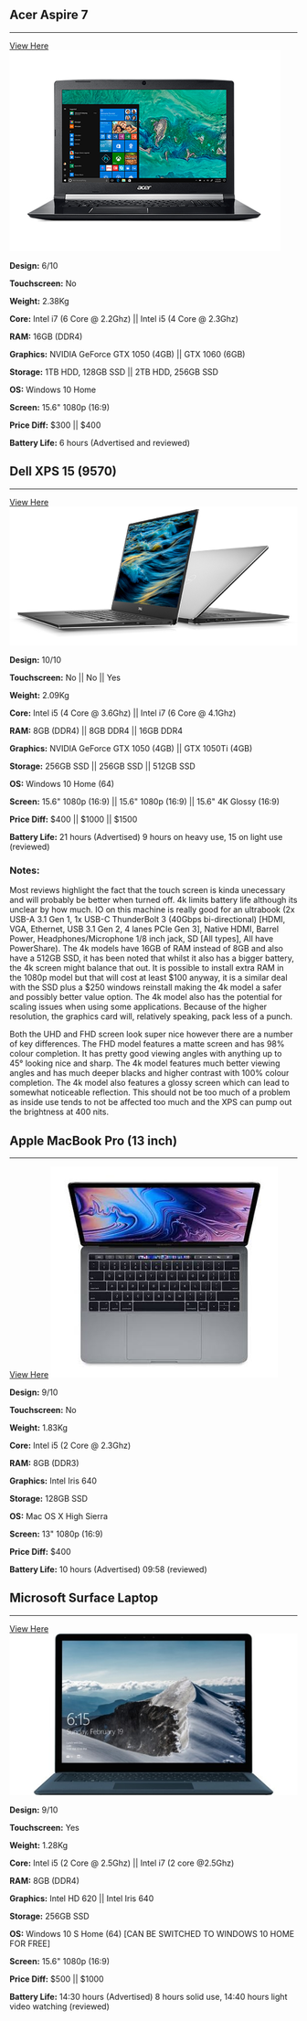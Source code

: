 ## Acer Aspire 7
***
[View Here](https://www.acer.com/ac/en/AU/content/series-design/aspire7)
![Image](./acer.png)

**Design:** 6/10

**Touchscreen:** No

**Weight:** 2.38Kg

**Core:** Intel i7 (6 Core @ 2.2Ghz) || Intel i5 (4 Core @ 2.3Ghz)

**RAM:** 16GB (DDR4)

**Graphics:** NVIDIA GeForce GTX 1050 (4GB) || GTX 1060 (6GB)

**Storage:** 1TB HDD, 128GB SSD || 2TB HDD, 256GB SSD

**OS:** Windows 10 Home

**Screen:** 15.6" 1080p (16:9)

**Price Diff:** $300 || \$400

**Battery Life:** 6 hours (Advertised and reviewed)

## Dell XPS 15 (9570)
***
[View Here](https://www.dell.com/en-au/shop/laptops-2-in-1-pcs/xps-15-9570-laptop/spd/xps-15-9570-laptop?~ck=bt)
![Image](./xps.png)

**Design:** 10/10

**Touchscreen:** No || No || Yes

**Weight:** 2.09Kg

**Core:** Intel i5 (4 Core @ 3.6Ghz) || Intel i7 (6 Core @ 4.1Ghz)

**RAM:** 8GB (DDR4) || 8GB DDR4 || 16GB DDR4

**Graphics:** NVIDIA GeForce GTX 1050 (4GB)  || GTX 1050Ti (4GB)

**Storage:** 256GB SSD || 256GB SSD || 512GB SSD

**OS:** Windows 10 Home (64)

**Screen:** 15.6" 1080p (16:9) || 15.6" 1080p (16:9) || 15.6" 4K Glossy (16:9)

**Price Diff:** $400 || \$1000 || \$1500

**Battery Life:** 21 hours (Advertised) 9 hours on heavy use, 15 on light use (reviewed)

### Notes:
Most reviews highlight the fact that the touch screen is kinda unecessary and will probably be better when turned off. 4k limits battery life although its unclear by how much. IO on this machine is really good for an ultrabook (2x USB-A 3.1 Gen 1, 1x USB-C ThunderBolt 3 (40Gbps bi-directional) [HDMI, VGA, Ethernet, USB 3.1 Gen 2, 4 lanes PCIe Gen 3], Native HDMI, Barrel Power, Headphones/Microphone 1/8 inch jack, SD [All types], All have PowerShare). The 4k models have 16GB of RAM instead of 8GB and also have a 512GB SSD, it has been noted that whilst it also has a bigger battery, the 4k screen might balance that out. It is possible to install extra RAM in the 1080p model but that will cost at least $100 anyway, it is a similar deal with the SSD  plus a $250 windows reinstall making the 4k model a safer and possibly better value option. The 4k model also has the potential for scaling issues when using some applications. Because of the higher resolution, the graphics card will, relatively speaking, pack less of a punch.

Both the UHD and FHD screen look super nice however there are a number of key differences. The FHD model features a matte screen and has 98% colour completion. It has pretty good viewing angles with anything up to 45° looking nice and sharp. The 4k model features much better viewing angles and has much deeper blacks and higher contrast with 100% colour completion. The 4k model also features a glossy screen which can lead to somewhat noticeable reflection. This should not be too much of a problem as inside use tends to not be affected too much and the XPS can pump out the brightness at 400 nits. 

## Apple MacBook Pro (13 inch)
***
[View Here](https://www.apple.com/au/shop/buy-mac/macbook-pro)
![Image](./macbook.jpeg)

**Design:** 9/10

**Touchscreen:** No

**Weight:** 1.83Kg

**Core:** Intel i5 (2 Core @ 2.3Ghz)

**RAM:** 8GB (DDR3)

**Graphics:** Intel Iris 640

**Storage:** 128GB SSD

**OS:** Mac OS X High Sierra

**Screen:** 13" 1080p (16:9)

**Price Diff:** $400

**Battery Life:** 10 hours (Advertised) 09:58 (reviewed)

## Microsoft Surface Laptop
***
[View Here](https://www.microsoft.com/en-au/p/surface-laptop/90FC23DV6SNZ/DFX6)
![Image](./surfacelaptop.jpg)

**Design:** 9/10

**Touchscreen:** Yes

**Weight:** 1.28Kg

**Core:** Intel i5 (2 Core @ 2.5Ghz) || Intel i7 (2 core @2.5Ghz)

**RAM:** 8GB (DDR4)

**Graphics:** Intel HD 620 || Intel Iris 640

**Storage:** 256GB SSD

**OS:** Windows 10 S Home (64) [CAN BE SWITCHED TO WINDOWS 10 HOME FOR FREE]

**Screen:** 15.6" 1080p (16:9)

**Price Diff:** \$500 || \$1000

**Battery Life:** 14:30 hours (Advertised) 8 hours solid use, 14:40 hours light video watching (reviewed)
